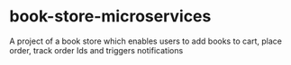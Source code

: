 # book-store-microservices
A project of a book store which enables users to add books to cart, place order, track order Ids and triggers notifications
